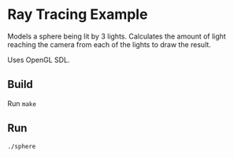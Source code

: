 # Ray Tracing Example

Models a sphere being lit by 3 lights. Calculates the amount of light reaching the camera from each of the lights to draw the result. 

Uses OpenGL SDL.

## Build

Run `make`

## Run

`./sphere`